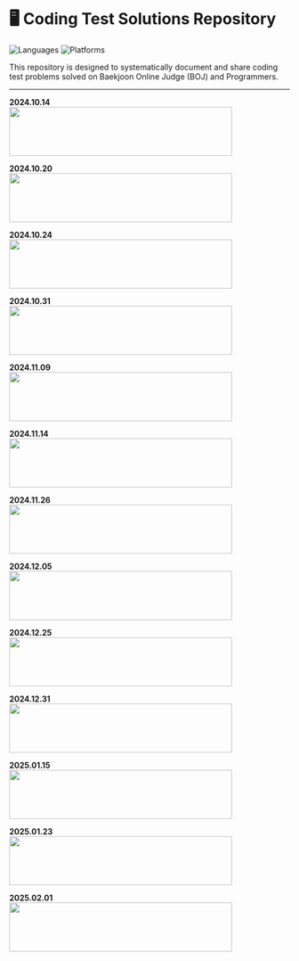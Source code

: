 # 🖥️ Coding Test Solutions Repository

![Languages](https://img.shields.io/badge/Language-Python%20%7C%20Java-brightgreen)
![Platforms](https://img.shields.io/badge/Platforms-BOJ%20%7C%20Programmers-blue)

This repository is designed to systematically document and share coding test problems solved on Baekjoon Online Judge (BOJ) and Programmers.

---

**2024.10.14**  
<img src="https://github.com/user-attachments/assets/e052fe56-ac9f-426a-aa90-f42fc99f0a5e" width="400" height="88">

**2024.10.20**  
<img src="https://github.com/user-attachments/assets/108ed9a8-3c14-4051-9ee6-c322065fb465" width="400" height="88">

**2024.10.24**  
<img src="https://github.com/user-attachments/assets/4ad79cba-1a0d-460e-b462-ef8fa8c9c6d7" width="400" height="88">

**2024.10.31**  
<img src="https://github.com/user-attachments/assets/ccb553d6-ef93-45e2-a885-3f07fdb3d9b4" width="400" height="88">

**2024.11.09**  
<img src="https://github.com/user-attachments/assets/e2541513-31a1-40b3-9761-2ed9481d5643" width="400" height="88">

**2024.11.14**  
<img src="https://github.com/user-attachments/assets/8702761c-9d75-455c-b456-c417a2e552e1" width="400" height="88">

**2024.11.26**  
<img src="https://github.com/user-attachments/assets/09ca9a1c-8b66-4b3f-9032-84a9dbc7ed42" width="400" height="88">

**2024.12.05**  
<img src="https://github.com/user-attachments/assets/ff463e6e-812a-40bd-a5f6-5ed71840e225" width="400" height="88">

**2024.12.25**  
<img src="https://github.com/user-attachments/assets/4b27f7cc-fc79-41bb-9f10-7ca3c1c680ea" width="400" height="88">

**2024.12.31**  
<img src="https://github.com/user-attachments/assets/1a41a392-ac9a-4984-aa4b-a2fcd5fa8273" width="400" height="88">

**2025.01.15**  
<img src="https://github.com/user-attachments/assets/a6a6f463-7fe5-4629-9de2-fd85f916f3e3" width="400" height="88">

**2025.01.23**  
<img src="https://github.com/user-attachments/assets/6689f4ef-95f0-4246-bfe1-d604b8093bb1" width="400" height="88">

**2025.02.01**  
<img src="https://github.com/user-attachments/assets/b4897807-e6f4-4fdb-8829-46db0594857c" width="400" height="88">
